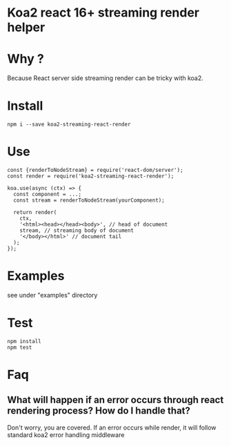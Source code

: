 # Koa2 react 16+ streaming render helper

# Why ?

Because React server side streaming render can be tricky with koa2.

# Install

```
npm i --save koa2-streaming-react-render
```

# Use

```
const {renderToNodeStream} = require('react-dom/server');
const render = require('koa2-streaming-react-render');

koa.use(async (ctx) => {
  const component = ...;
  const stream = renderToNodeStream(yourComponent);

  return render(
    ctx,
    '<html><head></head><body>', // head of document
    stream, // streaming body of document
    '</body></html>' // document tail
  );
});
```

# Examples

see under "examples" directory

# Test

```
npm install
npm test
```

# Faq

## What will happen if an error occurs through react rendering process? How do I handle that?

Don't worry, you are covered. If an error occurs while render, it will follow standard koa2 error handling middleware